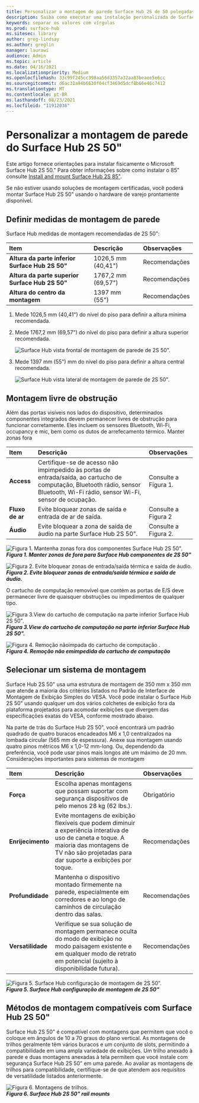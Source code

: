 ```yaml
---
title: Personalizar a montagem de parede Surface Hub 2S de 50 polegadas
description: Saiba como executar uma instalação personalizada de Surface Hub 2S de 50 polegadas.
keywords: separar os valores com vírgulas
ms.prod: surface-hub
ms.sitesec: library
author: greg-lindsay
ms.author: greglin
manager: laurawi
audience: Admin
ms.topic: article
ms.date: 04/16/2021
ms.localizationpriority: Medium
ms.openlocfilehash: 33c99f245cc398aa56d3357a32aa83beaee5e6cc
ms.sourcegitcommit: d6ac31a94b6630f04cf3469d5dcf8b66e46c7412
ms.translationtype: MT
ms.contentlocale: pt-BR
ms.lasthandoff: 08/23/2021
ms.locfileid: "11912036"
---
```

# <a name="customize-wall-mount-of-surface-hub-2s-50"></a>Personalizar a montagem de parede do Surface Hub 2S 50"

Este artigo fornece orientações para instalar fisicamente o Microsoft Surface Hub 2S 50." Para obter informações sobre como instalar o 85" consulte [Install and mount Surface Hub 2S 85"](surface-hub-2s-85-install-mount.md).

Se não estiver usando soluções de montagem certificadas, você poderá montar Surface Hub 2S 50" usando o hardware de varejo prontamente disponível.

## <a name="set-wall-mount-measurements"></a>Definir medidas de montagem de parede

Surface Hub medidas de montagem recomendadas de 2S 50":

| Item | Descrição | Observações |
|:------ |:------------- |:------- |
|**Altura da parte inferior Surface Hub 2S 50"**| 1026,5 mm (40,41") | Recomendações |
|**Altura da parte superior Surface Hub 2S 50"**| 1767,2 mm (69,57") | Recomendações |
|**Altura do centro da montagem**| 1397 mm (55") | Recomendações |

1. Mede 1026,5 mm (40,41") do nível do piso para definir a altura mínima recomendada.

2. Mede 1767,2 mm (69,57") do nível do piso para definir a altura superior recomendada.

    ![Surface Hub vista frontal de montagem de parede de 2S 50".](images/sh2-wall-front.png)

3. Mede 1397 mm (55") mm do nível do piso para definir a altura central recomendada.

    ![Surface Hub vista lateral de montagem de parede de 2S 50".](images/sh2-wall-side.png)


## <a name="obstruction-free-mounting"></a>Montagem livre de obstrução

Além das portas visíveis nos lados do dispositivo, determinados componentes integrados devem permanecer livres de obstrução para funcionar corretamente. Eles incluem os sensores Bluetooth, Wi-Fi, occupancy e mic, bem como os dutos de arrefecamento térmico.
Manter zonas fora

| Item | Descrição | Observações |
|:---- |:----------- |:----- |
|**Access**| Certifique-se de acesso não impimpedido às portas de entrada/saída, ao cartucho de computação, Bluetooth rádio, sensor Bluetooth, Wi-Fi rádio, sensor Wi-Fi, sensor de ocupação. | Consulte a Figura 1. |
|**Fluxo de ar**| Evite bloquear zonas de saída e entrada de ar de saída. | Consulte a Figura 2  |
|**Áudio**| Evite bloquear a zona de saída de áudio na parte Surface Hub 2S 50". | Consulte a Figura 2. |

![Figura 1. Mantenha zonas fora dos componentes Surface Hub 2S 50".](images/sh2-keepout-zones.png) <br>
***Figura 1. Manter zonas de fora para Surface Hub componentes de 2S 50"***

![Figura 2. Evite bloquear zonas de entrada/saída térmica e saída de áudio.](images/sh2-thermal-audio.png) <br>
***Figura 2. Evite bloquear zonas de entrada/saída térmica e saída de áudio.***

O cartucho de computação removível que contém as portas de E/S deve permanecer livre de quaisquer obstruções ou impedimentos de qualquer tipo.

![Figura 3.View do cartucho de computação na parte inferior Surface Hub 2S 50".](images/sh2-ports.png) <br>
***Figura 3.View do cartucho de computação na parte inferior Surface Hub 2S 50".***

![Figura 4. Remoção nãoimpada do cartucho de computação .](images/sh2-cartridge.png) <br>
***Figura 4. Remoção não emimpedida do cartucho de computação***

## <a name="selecting-a-mounting-system"></a>Selecionar um sistema de montagem

Surface Hub 2S 50" usa uma estrutura de montagem de 350 mm x 350 mm que atende a maioria dos critérios listados no Padrão de Interface de Montagem de Exibição Simples do VESA. Você pode instalar o Surface Hub 2S 50" usando qualquer um dos vários colchetes de exibição fora da plataforma projetados para acomodar exibições que divergem das especificações exatas do VESA, conforme mostrado abaixo.

Na parte de trás do Surface Hub 2S 50", você encontrará um padrão quadrado de quatro buracos encadeados M6 x 1,0 centralizados na lombada circular (565 mm de espessura). Anexe sua montagem usando quatro pinos métricos M6 x 1,0-12 mm-long. Ou, dependendo da preferência, você pode usar pinos mais longos até um máximo de 20 mm.
Considerações importantes para sistemas de montagem

| Item | Descrição | Observações |
|:------ |:------------- |:------- |
|**Força**| Escolha apenas montagens que possam suportar com segurança dispositivos de pelo menos 28 kg (62 lbs.). | Obrigatório |
|**Enrijecimento**| Evite montagens de exibição flexíveis que podem diminuir a experiência interativa de uso de caneta e toque. A maioria das montagens de TV não são projetadas para dar suporte a exibições por toque. | Recomendações |
|**Profundidade**| Mantenha o dispositivo montado firmemente na parede, especialmente em corredores e ao longo de caminhos de circulação dentro das salas.| Recomendações |
|**Versatilidade**| Verifique se sua solução de montagem permanece oculta do modo de exibição no modo paisagem existente e em qualquer modo de retrato em potencial (sujeito à disponibilidade futura). | Recomendações |

![Figura 5. Surface Hub configuração de montagem de 2S 50".](images/sh2-mount-config.png) <br>
***Figura 5. Surface Hub configuração de montagem de 2S 50"***


## <a name="mounting-methods-compatible-with-surface-hub-2s-50"></a>Métodos de montagem compatíveis com Surface Hub 2S 50"

Surface Hub 2S 50" é compatível com montagens que permitem que você o coloque em ângulos de 10 a 70 graus do plano vertical. As montagens de trilhos geralmente têm vários buracos e um conjunto de slots, permitindo a compatibilidade em uma ampla variedade de exibições. Um trilho anexado à parede e duas montagens anexadas à tela permitem que você instale com segurança Surface Hub 2S 50" em uma parede. Ao avaliar as montagens de trilhos para compatibilidade, certifique-se de que atendem aos requisitos de versatilidade listados anteriormente.

![Figura 6. Montagens de trilhos.](images/h2gen-railmount.png)<br>
***Figura 6. Surface Hub 2S 50" rail mounts***

